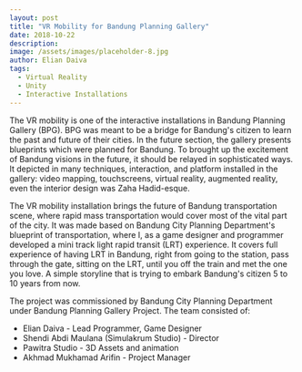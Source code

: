 ```yaml
---
layout: post
title: "VR Mobility for Bandung Planning Gallery"
date: 2018-10-22
description: 
image: /assets/images/placeholder-8.jpg
author: Elian Daiva
tags: 
  - Virtual Reality
  - Unity
  - Interactive Installations
---
```

The VR mobility is one of the interactive installations in Bandung Planning Gallery (BPG). BPG was meant to be a bridge for Bandung's citizen to learn the past and future of their cities. In the future section, the gallery presents blueprints which were planned for Bandung. To brought up the excitement of Bandung visions in the future, it should be relayed in sophisticated ways. It depicted in many techniques, interaction, and platform installed in the gallery: video mapping, touchscreens, virtual reality, augmented reality, even the interior design was Zaha Hadid-esque.

The VR mobility installation brings the future of Bandung transportation scene, where rapid mass transportation would cover most of the vital part of the city. It was made based on Bandung City Planning Department's blueprint of transportation, where I, as a game designer and programmer developed a mini track light rapid transit (LRT) experience. It covers full experience of having LRT in Bandung, right from going to the station, pass through the gate, sitting on the LRT, until you off the train and met the one you love. A simple storyline that is trying to embark Bandung's citizen 5 to 10 years from now.

The project was commissioned by Bandung City Planning Department under Bandung Planning Gallery Project.
The team consisted of:

- Elian Daiva - Lead Programmer, Game Designer
- Shendi Abdi Maulana (Simulakrum Studio) - Director
- Pawitra Studio - 3D Assets and animation
- Akhmad Mukhamad Arifin - Project Manager
